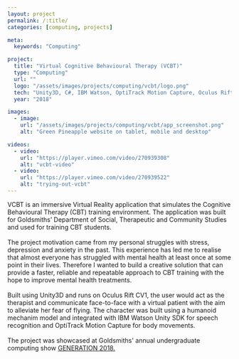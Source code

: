 ```yaml
---
layout: project
permalink: /:title/
categories: [computing, projects]

meta:
  keywords: "Computing"

project:
  title: "Virtual Cognitive Behavioural Therapy (VCBT)"
  type: "Computing"
  url: ""
  logo: "/assets/images/projects/computing/vcbt/logo.png"
  tech: "Unity3D, C#, IBM Watson, OptiTrack Motion Capture, Oculus Rift CV1"
  year: "2018"

images:
  - image:
    url: "/assets/images/projects/computing/vcbt/app_screenshot.png"
    alt: "Green Pineapple website on tablet, mobile and desktop"

videos:
  - video:
    url: "https://player.vimeo.com/video/270939308"
    alt: "vcbt-video"
  - video:
    url: "https://player.vimeo.com/video/270939522"
    alt: "trying-out-vcbt"
---
```


<p>VCBT is an immersive Virtual Reality application that simulates the Cognitive Behavioural Therapy (CBT) training environment. The application was built for Goldsmiths’ Department of Social, Therapeutic and Community Studies and used for training CBT students.
<br/><br/>
The project motivation came from my personal struggles with stress, depression and anxiety in the past. This experience has led me to realise that almost everyone has struggled with mental health at least once at some point in their lives. Therefore I wanted to build a creative solution that can provide a faster, reliable and repeatable approach to CBT training with the hope to improve mental health treatments.
<br/><br/>
Built using Unity3D and runs on Oculus Rift CV1, the user would act as the therapist and communicate face-to-face with a virtual patient with the aim to alleviate her fear of flying. The character was built using a humanoid mechanim model and integrated with IBM Watson Unity SDK for speech recognition and OptiTrack Motion Capture for body movements.
<br/><br/>
The project was showcased at Goldsmiths' annual undergraduate computing show <a href="https://goldcomputing.show/2018/05/29/virtual-cognitive-behavioural-therapy/">GENERATION 2018.</a></p>
